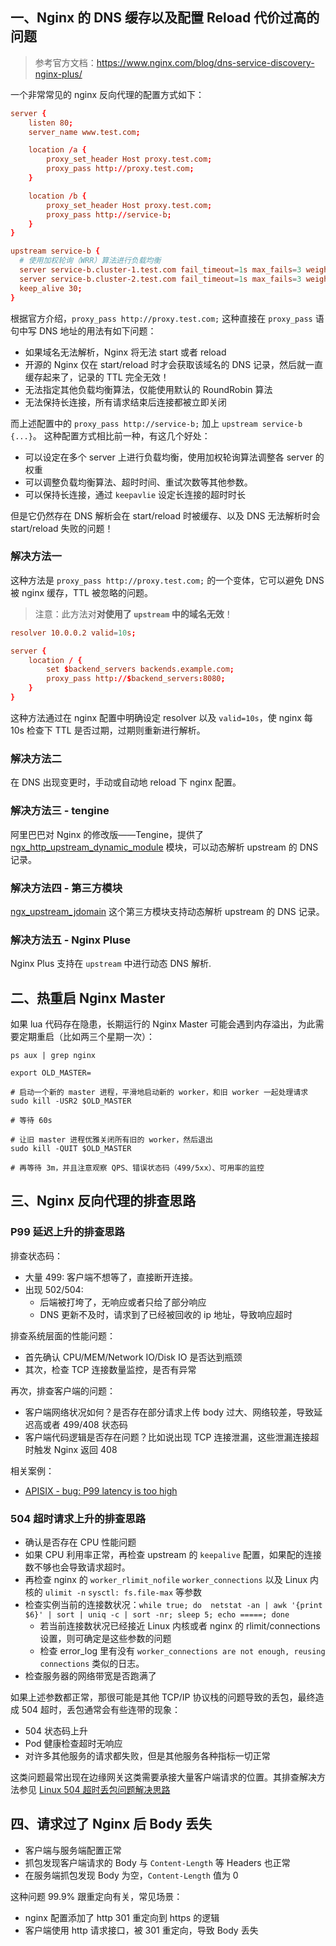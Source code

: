 
## 一、Nginx 的 DNS 缓存以及配置 Reload 代价过高的问题

>参考官方文档：https://www.nginx.com/blog/dns-service-discovery-nginx-plus/

一个非常常见的 nginx 反向代理的配置方式如下：

```conf
server {
    listen 80;
    server_name www.test.com;

    location /a {
        proxy_set_header Host proxy.test.com;
        proxy_pass http://proxy.test.com;
    }

    location /b {
        proxy_set_header Host proxy.test.com;
        proxy_pass http://service-b;
    }
}

upstream service-b {
  # 使用加权轮询（WRR）算法进行负载均衡
  server service-b.cluster-1.test.com fail_timeout=1s max_fails=3 weight=90;
  server service-b.cluster-2.test.com fail_timeout=1s max_fails=3 weight=10;
  keep_alive 30;
}
```

根据官方介绍，`proxy_pass http://proxy.test.com;` 这种直接在 `proxy_pass` 语句中写 DNS 地址的用法有如下问题：

- 如果域名无法解析，Nginx 将无法 start 或者 reload
- 开源的 Nginx 仅在 start/reload 时才会获取该域名的 DNS 记录，然后就一直缓存起来了，记录的 TTL 完全无效！
- 无法指定其他负载均衡算法，仅能使用默认的 RoundRobin 算法
- 无法保持长连接，所有请求结束后连接都被立即关闭

而上述配置中的 `proxy_pass http://service-b;` 加上 `upstream service-b {...}`。
这种配置方式相比前一种，有这几个好处：

- 可以设定在多个 server 上进行负载均衡，使用加权轮询算法调整各 server 的权重
- 可以调整负载均衡算法、超时时间、重试次数等其他参数。
- 可以保持长连接，通过 `keepavlie` 设定长连接的超时时长

但是它仍然存在 DNS 解析会在 start/reload 时被缓存、以及 DNS 无法解析时会 start/reload 失败的问题！

### 解决方法一

这种方法是 `proxy_pass http://proxy.test.com;` 的一个变体，它可以避免 DNS 被 nginx 缓存，TTL 被忽略的问题。

>注意：此方法对**对使用了 `upstream` 中的域名无效**！

```conf
resolver 10.0.0.2 valid=10s;

server {
    location / {
        set $backend_servers backends.example.com;
        proxy_pass http://$backend_servers:8080;
    }
}
```

这种方法通过在 nginx 配置中明确设定 resolver 以及 `valid=10s`，使 nginx 每 10s 检查下 TTL 是否过期，过期则重新进行解析。

### 解决方法二

在 DNS 出现变更时，手动或自动地 reload 下 nginx 配置。

### 解决方法三 - tengine

阿里巴巴对 Nginx 的修改版——Tengine，提供了 [ngx_http_upstream_dynamic_module](https://github.com/alibaba/tengine/blob/master/docs/modules/ngx_http_upstream_dynamic.md) 模块，可以动态解析 upstream 的 DNS 记录。

### 解决方法四 - 第三方模块

[ngx_upstream_jdomain](https://github.com/nicholaschiasson/ngx_upstream_jdomain) 这个第三方模块支持动态解析 upstream 的 DNS 记录。

### 解决方法五 - Nginx Pluse

Nginx Plus 支持在 `upstream` 中进行动态 DNS 解析.

## 二、热重启 Nginx Master

如果 lua 代码存在隐患，长期运行的 Nginx Master 可能会遇到内存溢出，为此需要定期重启（比如两三个星期一次）：

```
ps aux | grep nginx

export OLD_MASTER=

# 启动一个新的 master 进程，平滑地启动新的 worker，和旧 worker 一起处理请求
sudo kill -USR2 $OLD_MASTER

# 等待 60s

# 让旧 master 进程优雅关闭所有旧的 worker，然后退出
sudo kill -QUIT $OLD_MASTER

# 再等待 3m，并且注意观察 QPS、错误状态码（499/5xx）、可用率的监控
```


## 三、Nginx 反向代理的排查思路

### P99 延迟上升的排查思路

排查状态码：

- 大量 499: 客户端不想等了，直接断开连接。
- 出现 502/504:
  - 后端被打垮了，无响应或者只给了部分响应
  - DNS 更新不及时，请求到了已经被回收的 ip 地址，导致响应超时

排查系统层面的性能问题：

- 首先确认 CPU/MEM/Network IO/Disk IO 是否达到瓶颈
- 其次，检查 TCP 连接数量监控，是否有异常

再次，排查客户端的问题：

- 客户端网络状况如何？是否存在部分请求上传 body 过大、网络较差，导致延迟高或者 499/408 状态码
- 客户端代码逻辑是否存在问题？比如说出现 TCP 连接泄漏，这些泄漏连接超时触发 Nginx 返回 408

相关案例：

- [APISIX - bug: P99 latency is too high](https://github.com/apache/apisix/issues/7919)

### 504 超时请求上升的排查思路

- 确认是否存在 CPU 性能问题
- 如果 CPU 利用率正常，再检查 upstream 的 `keepalive` 配置，如果配的连接数不够也会导致请求超时。
- 再检查 nginx 的 `worker_rlimit_nofile` `worker_connections` 以及 Linux 内核的 `ulimit -n` `sysctl: fs.file-max` 等参数
- 检查实例当前的连接数状况：`while true; do  netstat -an | awk '{print $6}' | sort | uniq -c | sort -nr; sleep 5; echo =====; done`
  - 若当前连接数状况已经接近 Linux 内核或者 nginx 的 rlimit/connections 设置，则可确定是这些参数的问题
  - 检查 error_log 里有没有 `worker_connections are not enough, reusing connections` 类似的日志。
- 检查服务器的网络带宽是否跑满了

如果上述参数都正常，那很可能是其他 TCP/IP 协议栈的问题导致的丢包，最终造成 504 超时，丢包通常会有些连带的现象：

- 504 状态码上升
- Pod 健康检查超时无响应
- 对许多其他服务的请求都失败，但是其他服务各种指标一切正常

这类问题最常出现在边缘网关这类需要承接大量客户端请求的位置。其排查解决方法参见 [Linux 504 超时丢包问题解决思路](/linux/Linux%20504%20%E8%B6%85%E6%97%B6%E4%B8%A2%E5%8C%85%E9%97%AE%E9%A2%98%E8%A7%A3%E5%86%B3%E6%80%9D%E8%B7%AF.md)


## 四、请求过了 Nginx 后 Body 丢失

- 客户端与服务端配置正常
- 抓包发现客户端请求的 Body 与 `Content-Length` 等 Headers 也正常
- 在服务端抓包发现 Body 为空，`Content-Length` 值为 0

这种问题 99.9% 跟重定向有关，常见场景：

- nginx 配置添加了 http 301 重定向到 https 的逻辑
- 客户端使用 http 请求接口，被 301 重定向，导致 Body 丢失



